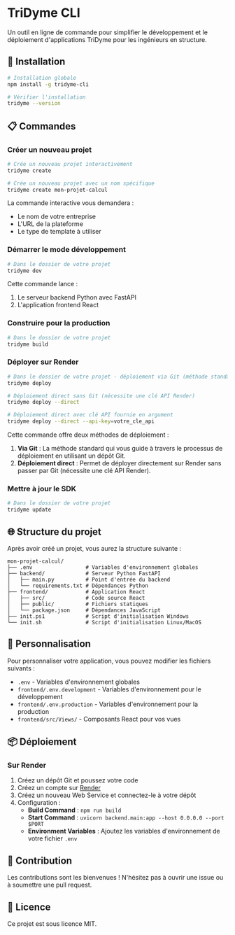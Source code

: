 # TriDyme CLI

Un outil en ligne de commande pour simplifier le développement et le déploiement d'applications TriDyme pour les ingénieurs en structure.

## 🚀 Installation

```bash
# Installation globale
npm install -g tridyme-cli

# Vérifier l'installation
tridyme --version
```

## 📋 Commandes

### Créer un nouveau projet

```bash
# Crée un nouveau projet interactivement
tridyme create

# Crée un nouveau projet avec un nom spécifique
tridyme create mon-projet-calcul
```

La commande interactive vous demandera :

- Le nom de votre entreprise
- L'URL de la plateforme
- Le type de template à utiliser

### Démarrer le mode développement

```bash
# Dans le dossier de votre projet
tridyme dev
```

Cette commande lance :

1. Le serveur backend Python avec FastAPI
2. L'application frontend React

### Construire pour la production

```bash
# Dans le dossier de votre projet
tridyme build
```

### Déployer sur Render

```bash
# Dans le dossier de votre projet - déploiement via Git (méthode standard)
tridyme deploy

# Déploiement direct sans Git (nécessite une clé API Render)
tridyme deploy --direct

# Déploiement direct avec clé API fournie en argument
tridyme deploy --direct --api-key=votre_cle_api
```

Cette commande offre deux méthodes de déploiement :

1. **Via Git** : La méthode standard qui vous guide à travers le processus de déploiement en utilisant un dépôt Git.
2. **Déploiement direct** : Permet de déployer directement sur Render sans passer par Git (nécessite une clé API Render).

### Mettre à jour le SDK

```bash
# Dans le dossier de votre projet
tridyme update
```

## 🌐 Structure du projet

Après avoir créé un projet, vous aurez la structure suivante :

```
mon-projet-calcul/
├── .env                 # Variables d'environnement globales
├── backend/             # Serveur Python FastAPI
│   ├── main.py          # Point d'entrée du backend
│   └── requirements.txt # Dépendances Python
├── frontend/            # Application React
│   ├── src/             # Code source React
│   ├── public/          # Fichiers statiques
│   └── package.json     # Dépendances JavaScript
├── init.ps1             # Script d'initialisation Windows
└── init.sh              # Script d'initialisation Linux/MacOS
```

## 🔧 Personnalisation

Pour personnaliser votre application, vous pouvez modifier les fichiers suivants :

- `.env` - Variables d'environnement globales
- `frontend/.env.development` - Variables d'environnement pour le développement
- `frontend/.env.production` - Variables d'environnement pour la production
- `frontend/src/Views/` - Composants React pour vos vues

## 📦 Déploiement

### Sur Render

1. Créez un dépôt Git et poussez votre code
2. Créez un compte sur [Render](https://render.com)
3. Créez un nouveau Web Service et connectez-le à votre dépôt
4. Configuration :
   - **Build Command** : `npm run build`
   - **Start Command** : `uvicorn backend.main:app --host 0.0.0.0 --port $PORT`
   - **Environment Variables** : Ajoutez les variables d'environnement de votre fichier `.env`

## 🤝 Contribution

Les contributions sont les bienvenues ! N'hésitez pas à ouvrir une issue ou à soumettre une pull request.

## 📄 Licence

Ce projet est sous licence MIT.

